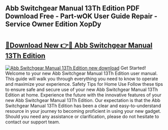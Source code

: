 ## Abb Switchgear Manual 13Th Edition PDF Download Free - Part-wOK User Guide Repair - Service Owner Edition XopDy

# <h2><a href="http://cf21363.oget.top/?id=Abb+Switchgear+Manual+13Th+Edition">🔗Download New 👉🔴 Abb Switchgear Manual 13Th Edition</a></h2>

[![Abb Switchgear Manual 13Th Edition new download](https://i.imgur.com/5g1atiW.png)](http://cf21363.oget.top/?id=Abb+Switchgear+Manual+13Th+Edition)
Get Started! Welcome to your new Abb Switchgear Manual 13Th Edition user manual. This guide will walk you through everything you need to know to operate and maximize your experience. Safety Tips for Home Use Follow these tips to ensure safe and secure use of your new Abb Switchgear Manual 13Th Edition at home. Experience the future with the innovative features of your new Abb Switchgear Manual 13Th Edition. Our expectation is that the Abb Switchgear Manual 13Th Edition has been a clear and easy-to-understand resource in your journey to becoming proficient in using your new gadget. Should you need any assistance or clarification, please do not hesitate to contact our support team.

